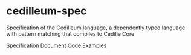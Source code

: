 # cedilleum-spec
Specification of the Cedilleum language, a dependently typed language with
pattern matching that compiles to Cedille Core

[Specification Document](spec/spec.pdf)
[Code Examples](code/)
